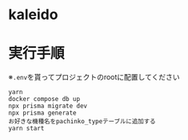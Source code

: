 # kaleido

# 実行手順
※`.env`を貰ってプロジェクトのrootに配置してください

```
yarn
docker compose db up
npx prisma migrate dev
npx prisma generate
お好きな機種名をpachinko_typeテーブルに追加する
yarn start
